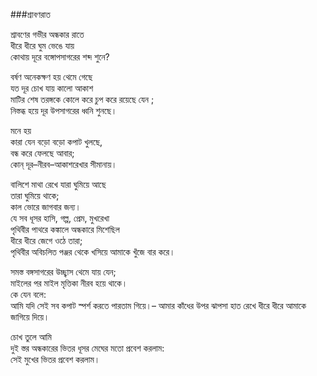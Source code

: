 ###শ্রাবণরাত

শ্রাবণের গভীর অন্ধকার রাতে  
ধীরে ধীরে ঘুম ভেঙে যায়  
কোথায় দূরে বঙ্গোপসাগরের শব্দ শুনে?  

বর্ষণ অনেকক্ষণ হয় থেমে গেছে  
যত দূর চোখ যায় কালো আকাশ  
মাটির শেষ তরঙ্গকে কোলে করে চুপ করে রয়েছে যেন ;  
নিস্তব্ধ হয়ে দূর উপসাগরের ধ্বনি শুনছে।  

মনে হয়  
কারা যেন বড়ো বড়ো কপাট খুলছে,  
বন্ধ করে ফেলছে আবার;  
কোন্‌ দূর–নীরব–আকাশরেখার সীমানায়।  

বালিশে মাথা রেখে যারা ঘুমিয়ে আছে  
তারা ঘুমিয়ে থাকে;  
কাল ভোরে জাগবার জন্য।  
যে সব ধূসর হাসি, গল্প, প্রেম, মুখরেখা  
পৃথিবীর পাথরে কঙ্কালে অন্ধকারে মিশেছিল  
ধীরে ধীরে জেগে ওঠে তারা;  
পৃথিবীর অবিচলিত পঞ্জর থেকে খসিয়ে আমাকে খুঁজে বার করে।  

সমস্ত বঙ্গসাগরের উচ্ছ্বাস থেমে যায় যেন;  
মাইলের পর মাইল মৃত্তিকা নীরব হয়ে থাকে।  
কে যেন বলে:  
আমি যদি সেই সব কপাট স্পর্শ করতে পারতাম গিয়ে।– 
আমার কাঁধের উপর ঝাপসা হাত রেখে ধীরে ধীরে আমাকে জাগিয়ে দিয়ে।  

চোখ তুলে আমি  
দুই স্তর অন্ধকারের ভিতর ধূসর মেঘের মতো প্রবেশ করলাম:  
সেই মুখের ভিতর প্রবেশ করলাম।  
  
